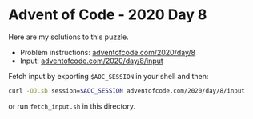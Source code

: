 # Advent of Code - 2020 Day 8
Here are my solutions to this puzzle.

* Problem instructions: [adventofcode.com/2020/day/8](https://adventofcode.com/2020/day/8)
* Input: [adventofcode.com/2020/day/8/input](https://adventofcode.com/2020/day/8/input)

Fetch input by exporting `$AOC_SESSION` in your shell and then:
```bash
curl -OJLsb session=$AOC_SESSION adventofcode.com/2020/day/8/input
```

or run `fetch_input.sh` in this directory.
